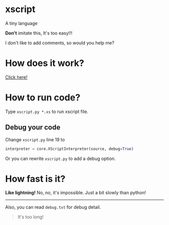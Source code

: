 # xscript
A tiny language

**Don't** imitate this, It's too easy!!!

I don't like to add comments, so would you help me?

# How does it work?
[Click here!](howto.md)

# How to run code?
Type `xscript.py *.xs` to run xscript file.

## Debug your code
Change `xscript.py` line 19 to
```python
interpreter = core.XScriptInterpreter(source, debug=True)
```
Or you can rewrite `xscript.py` to add a debug option.

# How fast is it?
**Like lightning!** No, no, it's impossible. Just a bit slowly than python!

* * *

Also, you can read `debug.txt` for debug detail.
> It's too long!
